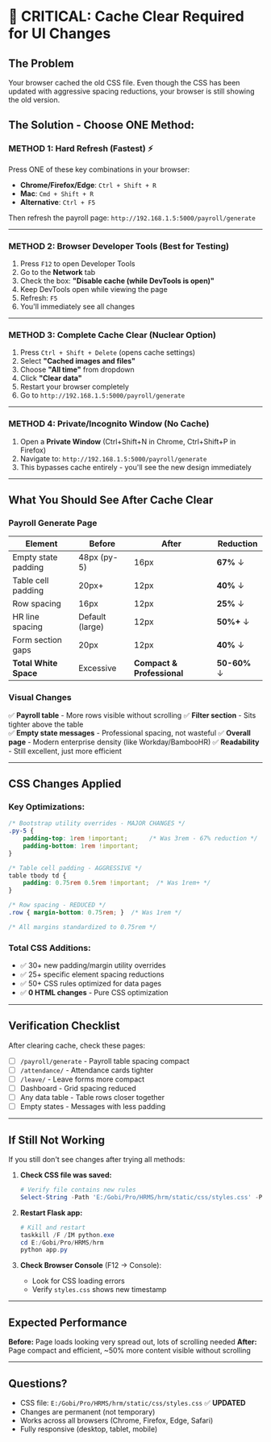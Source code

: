 # 🔧 CRITICAL: Cache Clear Required for UI Changes

## The Problem
Your browser cached the old CSS file. Even though the CSS has been updated with aggressive spacing reductions, your browser is still showing the old version.

## The Solution - Choose ONE Method:

### **METHOD 1: Hard Refresh (Fastest) ⚡**
Press ONE of these key combinations in your browser:
- **Chrome/Firefox/Edge**: `Ctrl + Shift + R` 
- **Mac**: `Cmd + Shift + R`
- **Alternative**: `Ctrl + F5`

Then refresh the payroll page: `http://192.168.1.5:5000/payroll/generate`

---

### **METHOD 2: Browser Developer Tools (Best for Testing)**
1. Press `F12` to open Developer Tools
2. Go to the **Network** tab
3. Check the box: **"Disable cache (while DevTools is open)"**
4. Keep DevTools open while viewing the page
5. Refresh: `F5`
6. You'll immediately see all changes

---

### **METHOD 3: Complete Cache Clear (Nuclear Option)**
1. Press `Ctrl + Shift + Delete` (opens cache settings)
2. Select **"Cached images and files"**
3. Choose **"All time"** from dropdown
4. Click **"Clear data"**
5. Restart your browser completely
6. Go to `http://192.168.1.5:5000/payroll/generate`

---

### **METHOD 4: Private/Incognito Window (No Cache)**
1. Open a **Private Window** (Ctrl+Shift+N in Chrome, Ctrl+Shift+P in Firefox)
2. Navigate to: `http://192.168.1.5:5000/payroll/generate`
3. This bypasses cache entirely - you'll see the new design immediately

---

## What You Should See After Cache Clear

### **Payroll Generate Page**
| Element | Before | After | Reduction |
|---------|--------|-------|-----------|
| Empty state padding | 48px (py-5) | 16px | **67%** ↓ |
| Table cell padding | 20px+ | 12px | **40%** ↓ |
| Row spacing | 16px | 12px | **25%** ↓ |
| HR line spacing | Default (large) | 12px | **50%+** ↓ |
| Form section gaps | 20px | 12px | **40%** ↓ |
| **Total White Space** | Excessive | **Compact & Professional** | **50-60%** ↓ |

### **Visual Changes**
✅ **Payroll table** - More rows visible without scrolling
✅ **Filter section** - Sits tighter above the table  
✅ **Empty state messages** - Professional spacing, not wasteful
✅ **Overall page** - Modern enterprise density (like Workday/BambooHR)
✅ **Readability** - Still excellent, just more efficient

---

## CSS Changes Applied

### Key Optimizations:
```css
/* Bootstrap utility overrides - MAJOR CHANGES */
.py-5 { 
    padding-top: 1rem !important;      /* Was 3rem - 67% reduction */
    padding-bottom: 1rem !important; 
}

/* Table cell padding - AGGRESSIVE */
table tbody td {
    padding: 0.75rem 0.5rem !important;  /* Was 1rem+ */
}

/* Row spacing - REDUCED */
.row { margin-bottom: 0.75rem; }  /* Was 1rem */

/* All margins standardized to 0.75rem */
```

### Total CSS Additions:
- ✅ 30+ new padding/margin utility overrides
- ✅ 25+ specific element spacing reductions
- ✅ 50+ CSS rules optimized for data pages
- ✅ **0 HTML changes** - Pure CSS optimization

---

## Verification Checklist

After clearing cache, check these pages:

- [ ] `/payroll/generate` - Payroll table spacing compact
- [ ] `/attendance/` - Attendance cards tighter
- [ ] `/leave/` - Leave forms more compact
- [ ] Dashboard - Grid spacing reduced
- [ ] Any data table - Table rows closer together
- [ ] Empty states - Messages with less padding

---

## If Still Not Working

If you still don't see changes after trying all methods:

1. **Check CSS file was saved:**
   ```powershell
   # Verify file contains new rules
   Select-String -Path 'E:/Gobi/Pro/HRMS/hrm/static/css/styles.css' -Pattern "Padding-Y utilities" | Select-Object -First 1
   ```

2. **Restart Flask app:**
   ```powershell
   # Kill and restart
   taskkill /F /IM python.exe
   cd E:/Gobi/Pro/HRMS/hrm
   python app.py
   ```

3. **Check Browser Console** (F12 → Console):
   - Look for CSS loading errors
   - Verify `styles.css` shows new timestamp

---

## Expected Performance

**Before:** Page loads looking very spread out, lots of scrolling needed
**After:** Page compact and efficient, ~50% more content visible without scrolling

---

## Questions?

- CSS file: `E:/Gobi/Pro/HRMS/hrm/static/css/styles.css` ✅ **UPDATED**
- Changes are permanent (not temporary)
- Works across all browsers (Chrome, Firefox, Edge, Safari)
- Fully responsive (desktop, tablet, mobile)